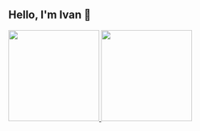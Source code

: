 ## Hello, I'm Ivan 👋

<p align="left">
<a href="https://github.com/VanKurnia">
  <img height="180em" src="https://github-readme-stats-eight-theta.vercel.app/api?username=VanKurnia&show_icons=true&theme=onedark&include_all_commits=true&count_private=true"/>
  <img height="180em" src="https://github-readme-stats-eight-theta.vercel.app/api/top-langs/?username=VanKurnia&layout=compact&langs_count=8&theme=onedark"/>
</a>
</p>

<!--
[![Ivan's GitHub stats](https://github-readme-stats.vercel.app/api?username=VanKurnia&show_icons=true&include_all_commits=true&theme=github_dark)](https://github.com/anuraghazra/github-readme-stats)
**VanKurnia/VanKurnia** is a ✨ _special_ ✨ repository because its `README.md` (this file) appears on your GitHub profile.

Here are some ideas to get you started:

- 🔭 I’m currently working on ...
- 🌱 I’m currently learning ...
- 👯 I’m looking to collaborate on ...
- 🤔 I’m looking for help with ...
- 💬 Ask me about ...
- 📫 How to reach me: ...
- 😄 Pronouns: ...
- ⚡ Fun fact: ...
-->
